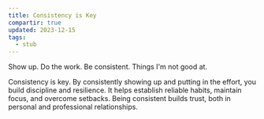 ```yaml
---
title: Consistency is Key
compartir: true
updated: 2023-12-15
tags:
  - stub
---
```


Show up. Do the work. Be consistent. Things I'm not good at.

Consistency is key. By consistently showing up and putting in the effort, you build discipline and resilience. It helps establish reliable habits, maintain focus, and overcome setbacks. Being consistent builds trust, both in personal and professional relationships.
